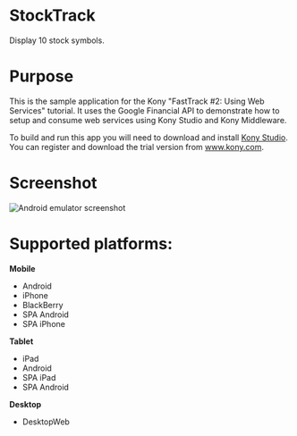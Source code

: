 StockTrack
==========
Display 10 stock symbols.

# Purpose
This is the sample application for the Kony "FastTrack #2: Using Web Services" tutorial. It uses the Google Financial API to demonstrate how to setup and consume web services using Kony Studio and Kony Middleware. 

To build and run this app you will need to download and install [Kony Studio](http://www.kony.com/products/development). You can register and download the trial version from www.kony.com.

# Screenshot
![Android emulator screenshot](https://raw.github.com/kony-solutions/screenshots/master/StockTrack/Mobile/Android/1.png)

# Supported platforms:
**Mobile**
 * Android
 * iPhone
 * BlackBerry
 * SPA Android
 * SPA iPhone
 
**Tablet** 
 * iPad
 * Android
 * SPA iPad
 * SPA Android
 
**Desktop**
 * DesktopWeb
